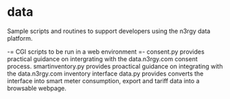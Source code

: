 # data
Sample scripts and routines to support developers using the n3rgy data platform.

-= CGI scripts to be run in a web environment =-
consent.py provides practical guidance on intergrating with the data.n3rgy.com consent process.
smartinventory.py provides proactical guidance on integrating with the data.n3rgy.com inventory interface
data.py provides converts the interface into smart meter consumption, export and tariff data into a browsable webpage.
